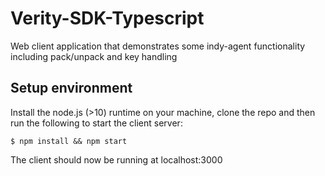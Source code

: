# Verity-SDK-Typescript
Web client application that demonstrates some indy-agent functionality including pack/unpack and key handling

## Setup environment

Install the node.js (>10) runtime on your machine, clone the repo and then run the following to start the client server: 

```
$ npm install && npm start
```

The client should now be running at localhost:3000
